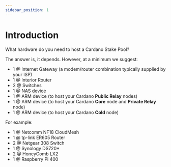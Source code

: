 ```yaml
---
sidebar_position: 1
---
```


# Introduction

What hardware do you need to host a Cardano Stake Pool?

The answer is, it depends. However, at a minimum we suggest:

- 1 @ Internet Gateway (a modem/router combination typically supplied by your ISP)
- 1 @ Interior Router
- 2 @ Switches
- 1 @ NAS device
- 1 @ ARM device (to host your Cardano **Public Relay** nodes)
- 1 @ ARM device (to host your Cardano **Core** node and **Private Relay** node)
- 1 @ ARM device (to host your Cardano **Cold** node)

For example:
- 1 @ Netcomm NF18 CloudMesh
- 1 @ tp-link ER605 Router
- 2 @ Netgear 308 Switch
- 1 @ Synology DS720+
- 2 @ HoneyComb LX2
- 1 @ Raspberry Pi 400
